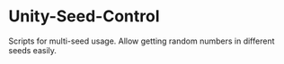 # Unity-Seed-Control
Scripts for multi-seed usage. Allow getting random numbers in different seeds easily.
